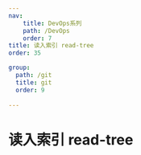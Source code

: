```yaml
---
nav:
    title: DevOps系列
    path: /DevOps
    order: 7
title: 读入索引 read-tree
order: 35

group:
  path: /git
  title: git
  order: 9
  
---
```


# 读入索引 read-tree
